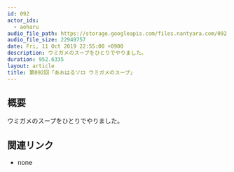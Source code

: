```yaml
---
id: 092
actor_ids:
  - aoharu
audio_file_path: https://storage.googleapis.com/files.nantyara.com/092.mp3
audio_file_size: 22949757
date: Fri, 11 Oct 2019 22:55:00 +0900
description: ウミガメのスープをひとりでやりました。
duration: 952.6335
layout: article
title: 第092回「あおはるソロ ウミガメのスープ」
---
```

## 概要

ウミガメのスープをひとりでやりました。

## 関連リンク

* none
